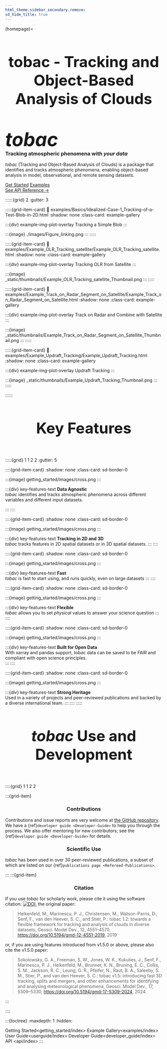 ```yaml
---
html_theme.sidebar_secondary.remove:
sd_hide_title: true
---
```

<!-- sphinx-autobuild ./doc/ /Users/seanfreeman/Documents/Research/tobac_dev/tobac_docs_refresh/dev_docs/ -->
<!-- CSS overrides on the homepage only -->
<style>
.bd-main .bd-content .bd-article-container {
  max-width: 70rem; /* Make homepage a little wider instead of 60em */
}
/* Extra top/bottom padding to the sections */
article.bd-article section {
  padding: 3rem 0 7rem;
}
/* Override all h1 headers except for the hidden ones */
h1:not(.sd-d-none) {
  font-weight: bold;
  font-size: 48px;
  text-align: center;
  margin-bottom: 4rem;
}
/* Override all h3 headers that are not in hero */
h3:not(#hero h3) {
  font-weight: bold;
  text-align: center;
}
</style>

(homepage)=
# tobac - Tracking and Object-Based Analysis of Clouds

<div id="hero">

<div id="hero-left">  <!-- Left side of the hero section -->
  <h2 style="font-size: 60px; font-weight: bold; margin: 2rem auto 0;"><em>tobac</em></h2>
  <h3 style="font-weight: bold; margin-top: 0;">Tracking atmospheric phenomena with <em>your data</em></h3>
  <p><em>tobac</em> (Tracking and Object-Based Analysis of Clouds) is a package that identifies and tracks 
atmospheric phenomena, enabling object-based analysis in model, observational, and remote sensing datasets.</p>

<div class="homepage-button-container">
  <div class="homepage-button-container-row">
      <a href="./getting_started/index.html" class="homepage-button primary-button">Get Started</a>
      <a href="./examples/index.html" class="homepage-button secondary-button">Examples</a>
  </div>
  <div class="homepage-button-container-row">
      <a href="./tobac.html" class="homepage-button-link">See API Reference →</a>
  </div>
</div>
</div>  <!-- End Hero Left -->

<div id="hero-right">  <!-- Start Hero Right -->

::::::{grid} 2
:gutter: 3

:::::{grid-item-card}
:link: examples/Basics/Idealized-Case-1_Tracking-of-a-Test-Blob-in-2D.html
:shadow: none
:class-card: example-gallery

:::{div} example-img-plot-overlay
Tracking a Simple Blob
:::

:::{image} ./images/Figure_linking.png
:::
:::::

:::::{grid-item-card}
:link: examples/Example_OLR_Tracking_satellite/Example_OLR_Tracking_satellite.html
:shadow: none
:class-card: example-gallery

:::{div} example-img-plot-overlay
Tracking OLR from Satellite
:::

:::{image} _static/thumbnails/Example_OLR_Tracking_satellite_Thumbnail.png
:::
:::::

:::::{grid-item-card}
:link: examples/Example_Track_on_Radar_Segment_on_Satellite/Example_Track_on_Radar_Segment_on_Satellite.html
:shadow: none
:class-card: example-gallery

:::{div} example-img-plot-overlay
Track on Radar and Combine with Satellite
:::

:::{image} _static/thumbnails/Example_Track_on_Radar_Segment_on_Satellite_Thumbnail.png
:::
:::::

:::::{grid-item-card}
:link: examples/Example_Updraft_Tracking/Example_Updraft_Tracking.html
:shadow: none
:class-card: example-gallery

:::{div} example-img-plot-overlay
Updraft Tracking
:::

:::{image} _static/thumbnails/Example_Updraft_Tracking_Thumbnail.png
:::
:::::

::::::

<!-- grid ended above, do not put anything on the right of markdown closings -->

</div>  <!-- End Hero Right -->
</div>  <!-- End Hero -->


<!-- Keep in markdown to generate headerlink -->
# Key Features

:::::{grid} 1 1 2 2
:gutter: 5

::::{grid-item-card}
:shadow: none
:class-card: sd-border-0

:::{image} getting_started/images/cross.png
:::

:::{div} key-features-text
<strong>Data Agnostic</strong><br/>
_tobac_ identifies and tracks atmospheric phenomena across different variables and different input datasets.  

:::
::::

::::{grid-item-card}
:shadow: none
:class-card: sd-border-0

:::{image} getting_started/images/cross.png
:::

:::{div} key-features-text
<strong>Tracking in 2D and 3D</strong><br/>
_tobac_ tracks features in 2D spatial datasets or in 3D spatial datasets. 
:::
::::

::::{grid-item-card}
:shadow: none
:class-card: sd-border-0

:::{image} getting_started/images/cross.png
:::

:::{div} key-features-text
<strong>Fast</strong><br/>
_tobac_ is fast to start using, and runs quickly, even on large datasets
:::
::::

::::{grid-item-card}
:shadow: none
:class-card: sd-border-0

:::{image} getting_started/images/cross.png
:::

:::{div} key-features-text
<strong>Flexible</strong><br/>
_tobac_ allows you to set _physical_ values to answer your science question
:::
::::

::::{grid-item-card}
:shadow: none
:class-card: sd-border-0

:::{image} getting_started/images/cross.png
:::

:::{div} key-features-text
<strong>Built for Open Data</strong><br/>
With xarray and pandas support, _tobac_ data can be saved to be FAIR and compliant with open science principles.  
:::
::::

::::{grid-item-card}
:shadow: none
:class-card: sd-border-0

:::{image} getting_started/images/cross.png
:::

:::{div} key-features-text
<strong>Strong Heritage</strong><br/>
Used in a variety of projects and peer-reviewed publications and backed by a diverse international team.
:::
::::
:::::


# *tobac* Use and Development

::::{grid} 1 1 2 2

:::{grid-item}

<h3>Contributions</h3>

Contributions and issue reports are very welcome at
[the GitHub repository](https://github.com/tobac-project/tobac).
We have a {ref}`developer guide <Developer-Guide>` to help you through the process. We also offer mentoring for new contributors; see the {ref}`developer guide <Developer-Guide>` for details. 

<h3>Scientific Use</h3>

_tobac_ has been used in over 30 peer-reviewed publications, a subset of which are listed on our {ref}`publications page <Refereed-Publications>`. 

:::
:::{grid-item}

<h3>Citation</h3>

If you use *tobac* for scholarly work, please cite it using the software citation: [![DOI](https://zenodo.org/badge/DOI/10.5281/zenodo.2577046.svg)](https://doi.org/10.5281/zenodo.2577046), the original paper: 

> Heikenfeld, M., Marinescu, P. J., Christensen, M., Watson-Parris, D., Senf, F., van den Heever, S. C., and Stier, P.: tobac 1.2: towards a flexible framework for tracking and analysis of clouds in diverse datasets, Geosci. Model Dev., 12, 4551–4570, https://doi.org/10.5194/gmd-12-4551-2019, 2019

or, if you are using features introduced from v1.5.0 or above, please also cite the v1.5.0 paper:
> Sokolowsky, G. A., Freeman, S. W., Jones, W. K., Kukulies, J., Senf, F., Marinescu, P. J., Heikenfeld, M., Brunner, K. N., Bruning, E. C., Collis, S. M., Jackson, R. C., Leung, G. R., Pfeifer, N., Raut, B. A., Saleeby, S. M., Stier, P., and van den Heever, S. C.: tobac v1.5: introducing fast 3D tracking, splits and mergers, and other enhancements for identifying and analysing meteorological phenomena, Geosci. Model Dev., 17, 5309–5330, https://doi.org/10.5194/gmd-17-5309-2024, 2024.

:::


::::




:::{toctree}
:maxdepth: 1
:hidden:

Getting Started<getting_started/index>
Example Gallery<examples/index>
User Guide<userguide/index>
Developer Guide<developer_guide/index>
API <api/index>
:::